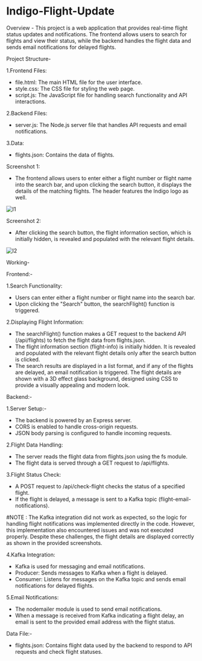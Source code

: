 # Indigo-Flight-Update
Overview - 
This project is a web application that provides real-time flight status updates and notifications. The frontend allows users to search for flights and view their status, while the backend handles the flight data and sends email notifications for delayed flights.

Project Structure-

1.Frontend Files:

- file.html: The main HTML file for the user interface.
- style.css: The CSS file for styling the web page.
- script.js: The JavaScript file for handling search functionality and API interactions.

2.Backend Files:

- server.js: The Node.js server file that handles API requests and email notifications.

3.Data:

- flights.json: Contains the data of flights.

Screenshot 1:

- The frontend allows users to enter either a flight number or flight name into the search bar, and upon clicking the search button, it displays the details of the matching flights. The header features the Indigo logo as well.


![I1](https://github.com/user-attachments/assets/38263d54-746e-4722-bd89-551150592ce7)


Screenshot 2:


- After clicking the search button, the flight information section, which is initially hidden, is revealed and populated with the relevant flight details.

![I2](https://github.com/user-attachments/assets/2f5741d9-5d4e-4a0a-ba53-724703f68523)



Working-

Frontend:-

1.Search Functionality:
- Users can enter either a flight number or flight name into the search bar.
- Upon clicking the "Search" button, the searchFlight() function is triggered.

2.Displaying Flight Information:

- The searchFlight() function makes a GET request to the backend API (/api/flights) to fetch the flight data from flights.json.
- The flight information section (flight-info) is initially hidden. It is revealed and populated with the relevant flight details only after the search button is clicked.
- The search results are displayed in a list format, and if any of the flights are delayed, an email notification is triggered. The flight details are shown with a 3D effect glass background, designed using CSS to provide a visually appealing and modern look.

Backend:-

1.Server Setup:-
- The backend is powered by an Express server.
- CORS is enabled to handle cross-origin requests.
- JSON body parsing is configured to handle incoming requests.

2.Flight Data Handling:
- The server reads the flight data from flights.json using the fs module.
- The flight data is served through a GET request to /api/flights.

3.Flight Status Check:
- A POST request to /api/check-flight checks the status of a specified flight.
- If the flight is delayed, a message is sent to a Kafka topic (flight-email-notifications).

#NOTE : The Kafka integration did not work as expected, so the logic for handling flight notifications was implemented directly in the code. However, this implementation also encountered issues and was not executed properly. Despite these challenges, the flight details are displayed correctly as shown in the provided screenshots.

4.Kafka Integration:

- Kafka is used for messaging and email notifications.
- Producer: Sends messages to Kafka when a flight is delayed.
- Consumer: Listens for messages on the Kafka topic and sends email notifications for delayed flights.

5.Email Notifications:

- The nodemailer module is used to send email notifications.
- When a message is received from Kafka indicating a flight delay, an email is sent to the provided email address with the flight status.

Data File:-
- flights.json: Contains flight data used by the backend to respond to API requests and check flight statuses.

